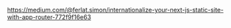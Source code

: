 https://medium.com/@ferlat.simon/internationalize-your-next-js-static-site-with-app-router-772f9f16e63